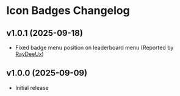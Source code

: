 # Icon Badges Changelog
## v1.0.1 (2025-09-18)
- Fixed badge menu position on leaderboard menu (Reported by [RayDeeUx](user:1941705))

## v1.0.0 (2025-09-09)
- Initial release
